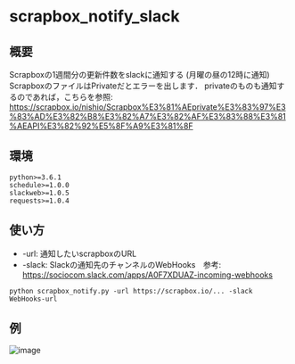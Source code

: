 # scrapbox_notify_slack

## 概要
Scrapboxの1週間分の更新件数をslackに通知する (月曜の昼の12時に通知)
ScrapboxのファイルはPrivateだとエラーを出します．
privateのものも通知するのであれば，こちらを参照: https://scrapbox.io/nishio/Scrapbox%E3%81%AEprivate%E3%83%97%E3%83%AD%E3%82%B8%E3%82%A7%E3%82%AF%E3%83%88%E3%81%AEAPI%E3%82%92%E5%8F%A9%E3%81%8F

## 環境
```
python>=3.6.1
schedule>=1.0.0
slackweb>=1.0.5
requests>=1.0.4
```

## 使い方
- -url: 通知したいscrapboxのURL
- -slack: Slackの通知先のチャンネルのWebHooks　参考: https://sociocom.slack.com/apps/A0F7XDUAZ-incoming-webhooks


```python scrapbox_notify.py -url https://scrapbox.io/... -slack WebHooks-url ```

## 例
![image](sample.png)
